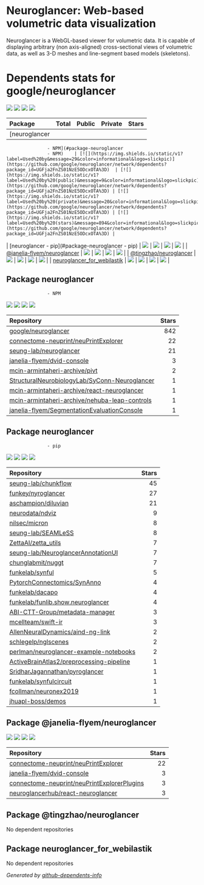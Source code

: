 # Neuroglancer: Web-based volumetric data visualization

Neuroglancer is a WebGL-based viewer for volumetric data. It is capable of displaying arbitrary (non axis-aligned) cross-sectional views of volumetric data, as well as 3-D meshes and line-segment based models (skeletons).

# Dependents stats for google/neuroglancer

[![](https://img.shields.io/static/v1?label=Used%20by&message=87&color=informational&logo=slickpic)](https://github.com/google/neuroglancer/network/dependents)
[![](https://img.shields.io/static/v1?label=Used%20by%20(public)&message=36&color=informational&logo=slickpic)](https://github.com/google/neuroglancer/network/dependents)
[![](https://img.shields.io/static/v1?label=Used%20by%20(private)&message=51&color=informational&logo=slickpic)](https://github.com/google/neuroglancer/network/dependents)
[![](https://img.shields.io/static/v1?label=Used%20by%20(stars)&message=1001&color=informational&logo=slickpic)](https://github.com/google/neuroglancer/network/dependents)

| Package    | Total  | Public | Private | Stars |
| :--------  | -----: | -----: | -----:  | ----: |
| [neuroglancer
                   - NPM](#package-neuroglancer
                   - NPM)    | [![](https://img.shields.io/static/v1?label=Used%20by&message=29&color=informational&logo=slickpic)](https://github.com/google/neuroglancer/network/dependents?package_id=UGFja2FnZS01NzE5ODcxOTA%3D)  | [![](https://img.shields.io/static/v1?label=Used%20by%20(public)&message=9&color=informational&logo=slickpic)](https://github.com/google/neuroglancer/network/dependents?package_id=UGFja2FnZS01NzE5ODcxOTA%3D) | [![](https://img.shields.io/static/v1?label=Used%20by%20(private)&message=20&color=informational&logo=slickpic)](https://github.com/google/neuroglancer/network/dependents?package_id=UGFja2FnZS01NzE5ODcxOTA%3D) | [![](https://img.shields.io/static/v1?label=Used%20by%20(stars)&message=894&color=informational&logo=slickpic)](https://github.com/google/neuroglancer/network/dependents?package_id=UGFja2FnZS01NzE5ODcxOTA%3D) |
| [neuroglancer
                   - pip](#package-neuroglancer
                   - pip)    | [![](https://img.shields.io/static/v1?label=Used%20by&message=54&color=informational&logo=slickpic)](https://github.com/google/neuroglancer/network/dependents?package_id=UGFja2FnZS01MjMzNjg1Mw%3D%3D)  | [![](https://img.shields.io/static/v1?label=Used%20by%20(public)&message=23&color=informational&logo=slickpic)](https://github.com/google/neuroglancer/network/dependents?package_id=UGFja2FnZS01MjMzNjg1Mw%3D%3D) | [![](https://img.shields.io/static/v1?label=Used%20by%20(private)&message=31&color=informational&logo=slickpic)](https://github.com/google/neuroglancer/network/dependents?package_id=UGFja2FnZS01MjMzNjg1Mw%3D%3D) | [![](https://img.shields.io/static/v1?label=Used%20by%20(stars)&message=76&color=informational&logo=slickpic)](https://github.com/google/neuroglancer/network/dependents?package_id=UGFja2FnZS01MjMzNjg1Mw%3D%3D) |
| [@janelia-flyem/neuroglancer](#package-janelia-flyemneuroglancer)    | [![](https://img.shields.io/static/v1?label=Used%20by&message=4&color=informational&logo=slickpic)](https://github.com/google/neuroglancer/network/dependents?package_id=UGFja2FnZS00NjY4OTY4NjI%3D)  | [![](https://img.shields.io/static/v1?label=Used%20by%20(public)&message=4&color=informational&logo=slickpic)](https://github.com/google/neuroglancer/network/dependents?package_id=UGFja2FnZS00NjY4OTY4NjI%3D) | [![](https://img.shields.io/static/v1?label=Used%20by%20(private)&message=0&color=informational&logo=slickpic)](https://github.com/google/neuroglancer/network/dependents?package_id=UGFja2FnZS00NjY4OTY4NjI%3D) | [![](https://img.shields.io/static/v1?label=Used%20by%20(stars)&message=31&color=informational&logo=slickpic)](https://github.com/google/neuroglancer/network/dependents?package_id=UGFja2FnZS00NjY4OTY4NjI%3D) |
| [@tingzhao/neuroglancer](#package-tingzhaoneuroglancer)    | [![](https://img.shields.io/static/v1?label=Used%20by&message=0&color=informational&logo=slickpic)](https://github.com/google/neuroglancer/network/dependents?package_id=UGFja2FnZS01NzI2NTcxMjg%3D)  | [![](https://img.shields.io/static/v1?label=Used%20by%20(public)&message=0&color=informational&logo=slickpic)](https://github.com/google/neuroglancer/network/dependents?package_id=UGFja2FnZS01NzI2NTcxMjg%3D) | [![](https://img.shields.io/static/v1?label=Used%20by%20(private)&message=0&color=informational&logo=slickpic)](https://github.com/google/neuroglancer/network/dependents?package_id=UGFja2FnZS01NzI2NTcxMjg%3D) | [![](https://img.shields.io/static/v1?label=Used%20by%20(stars)&message=0&color=informational&logo=slickpic)](https://github.com/google/neuroglancer/network/dependents?package_id=UGFja2FnZS01NzI2NTcxMjg%3D) |
| [neuroglancer_for_webilastik](#package-neuroglancer_for_webilastik)    | [![](https://img.shields.io/static/v1?label=Used%20by&message=0&color=informational&logo=slickpic)](https://github.com/google/neuroglancer/network/dependents?package_id=UGFja2FnZS0zNjUyMzY1MTU2)  | [![](https://img.shields.io/static/v1?label=Used%20by%20(public)&message=0&color=informational&logo=slickpic)](https://github.com/google/neuroglancer/network/dependents?package_id=UGFja2FnZS0zNjUyMzY1MTU2) | [![](https://img.shields.io/static/v1?label=Used%20by%20(private)&message=0&color=informational&logo=slickpic)](https://github.com/google/neuroglancer/network/dependents?package_id=UGFja2FnZS0zNjUyMzY1MTU2) | [![](https://img.shields.io/static/v1?label=Used%20by%20(stars)&message=0&color=informational&logo=slickpic)](https://github.com/google/neuroglancer/network/dependents?package_id=UGFja2FnZS0zNjUyMzY1MTU2) |

## Package neuroglancer
                   - NPM

[![](https://img.shields.io/static/v1?label=Used%20by&message=29&color=informational&logo=slickpic)](https://github.com/google/neuroglancer/network/dependents?package_id=UGFja2FnZS01NzE5ODcxOTA%3D)
[![](https://img.shields.io/static/v1?label=Used%20by%20(public)&message=9&color=informational&logo=slickpic)](https://github.com/google/neuroglancer/network/dependents?package_id=UGFja2FnZS01NzE5ODcxOTA%3D)
[![](https://img.shields.io/static/v1?label=Used%20by%20(private)&message=20&color=informational&logo=slickpic)](https://github.com/google/neuroglancer/network/dependents?package_id=UGFja2FnZS01NzE5ODcxOTA%3D)
[![](https://img.shields.io/static/v1?label=Used%20by%20(stars)&message=894&color=informational&logo=slickpic)](https://github.com/google/neuroglancer/network/dependents?package_id=UGFja2FnZS01NzE5ODcxOTA%3D)

| Repository | Stars  |
| :--------  | -----: |
|[google/neuroglancer](https://github.com/google/neuroglancer) | 842 |
|[connectome-neuprint/neuPrintExplorer](https://github.com/connectome-neuprint/neuPrintExplorer) | 22 |
|[seung-lab/neuroglancer](https://github.com/seung-lab/neuroglancer) | 21 |
|[janelia-flyem/dvid-console](https://github.com/janelia-flyem/dvid-console) | 3 |
|[mcin-armintaheri-archive/pivt](https://github.com/mcin-armintaheri-archive/pivt) | 2 |
|[StructuralNeurobiologyLab/SyConn-Neuroglancer](https://github.com/StructuralNeurobiologyLab/SyConn-Neuroglancer) | 1 |
|[mcin-armintaheri-archive/react-neuroglancer](https://github.com/mcin-armintaheri-archive/react-neuroglancer) | 1 |
|[mcin-armintaheri-archive/nehuba-leap-controls](https://github.com/mcin-armintaheri-archive/nehuba-leap-controls) | 1 |
|[janelia-flyem/SegmentationEvaluationConsole](https://github.com/janelia-flyem/SegmentationEvaluationConsole) | 1 |

## Package neuroglancer
                   - pip

[![](https://img.shields.io/static/v1?label=Used%20by&message=54&color=informational&logo=slickpic)](https://github.com/google/neuroglancer/network/dependents?package_id=UGFja2FnZS01MjMzNjg1Mw%3D%3D)
[![](https://img.shields.io/static/v1?label=Used%20by%20(public)&message=23&color=informational&logo=slickpic)](https://github.com/google/neuroglancer/network/dependents?package_id=UGFja2FnZS01MjMzNjg1Mw%3D%3D)
[![](https://img.shields.io/static/v1?label=Used%20by%20(private)&message=31&color=informational&logo=slickpic)](https://github.com/google/neuroglancer/network/dependents?package_id=UGFja2FnZS01MjMzNjg1Mw%3D%3D)
[![](https://img.shields.io/static/v1?label=Used%20by%20(stars)&message=76&color=informational&logo=slickpic)](https://github.com/google/neuroglancer/network/dependents?package_id=UGFja2FnZS01MjMzNjg1Mw%3D%3D)

| Repository | Stars  |
| :--------  | -----: |
|[seung-lab/chunkflow](https://github.com/seung-lab/chunkflow) | 45 |
|[funkey/nyroglancer](https://github.com/funkey/nyroglancer) | 27 |
|[aschampion/diluvian](https://github.com/aschampion/diluvian) | 21 |
|[neurodata/ndviz](https://github.com/neurodata/ndviz) | 9 |
|[nilsec/micron](https://github.com/nilsec/micron) | 8 |
|[seung-lab/SEAMLeSS](https://github.com/seung-lab/SEAMLeSS) | 8 |
|[ZettaAI/zetta_utils](https://github.com/ZettaAI/zetta_utils) | 7 |
|[seung-lab/NeuroglancerAnnotationUI](https://github.com/seung-lab/NeuroglancerAnnotationUI) | 7 |
|[chunglabmit/nuggt](https://github.com/chunglabmit/nuggt) | 7 |
|[funkelab/synful](https://github.com/funkelab/synful) | 5 |
|[PytorchConnectomics/SynAnno](https://github.com/PytorchConnectomics/SynAnno) | 4 |
|[funkelab/dacapo](https://github.com/funkelab/dacapo) | 4 |
|[funkelab/funlib.show.neuroglancer](https://github.com/funkelab/funlib.show.neuroglancer) | 4 |
|[ABI-CTT-Group/metadata-manager](https://github.com/ABI-CTT-Group/metadata-manager) | 3 |
|[mcellteam/swift-ir](https://github.com/mcellteam/swift-ir) | 3 |
|[AllenNeuralDynamics/aind-ng-link](https://github.com/AllenNeuralDynamics/aind-ng-link) | 2 |
|[schlegelp/nglscenes](https://github.com/schlegelp/nglscenes) | 2 |
|[perlman/neuroglancer-example-notebooks](https://github.com/perlman/neuroglancer-example-notebooks) | 2 |
|[ActiveBrainAtlas2/preprocessing-pipeline](https://github.com/ActiveBrainAtlas2/preprocessing-pipeline) | 1 |
|[SridharJagannathan/pyroglancer](https://github.com/SridharJagannathan/pyroglancer) | 1 |
|[funkelab/synfulcircuit](https://github.com/funkelab/synfulcircuit) | 1 |
|[fcollman/neuronex2019](https://github.com/fcollman/neuronex2019) | 1 |
|[jhuapl-boss/demos](https://github.com/jhuapl-boss/demos) | 1 |

## Package @janelia-flyem/neuroglancer

[![](https://img.shields.io/static/v1?label=Used%20by&message=4&color=informational&logo=slickpic)](https://github.com/google/neuroglancer/network/dependents?package_id=UGFja2FnZS00NjY4OTY4NjI%3D)
[![](https://img.shields.io/static/v1?label=Used%20by%20(public)&message=4&color=informational&logo=slickpic)](https://github.com/google/neuroglancer/network/dependents?package_id=UGFja2FnZS00NjY4OTY4NjI%3D)
[![](https://img.shields.io/static/v1?label=Used%20by%20(private)&message=0&color=informational&logo=slickpic)](https://github.com/google/neuroglancer/network/dependents?package_id=UGFja2FnZS00NjY4OTY4NjI%3D)
[![](https://img.shields.io/static/v1?label=Used%20by%20(stars)&message=31&color=informational&logo=slickpic)](https://github.com/google/neuroglancer/network/dependents?package_id=UGFja2FnZS00NjY4OTY4NjI%3D)

| Repository | Stars  |
| :--------  | -----: |
|[connectome-neuprint/neuPrintExplorer](https://github.com/connectome-neuprint/neuPrintExplorer) | 22 |
|[janelia-flyem/dvid-console](https://github.com/janelia-flyem/dvid-console) | 3 |
|[connectome-neuprint/neuPrintExplorerPlugins](https://github.com/connectome-neuprint/neuPrintExplorerPlugins) | 3 |
|[neuroglancerhub/react-neuroglancer](https://github.com/neuroglancerhub/react-neuroglancer) | 3 |

## Package @tingzhao/neuroglancer

No dependent repositories

## Package neuroglancer_for_webilastik

No dependent repositories

_Generated by [github-dependents-info](https://github.com/nvuillam/github-dependents-info)_